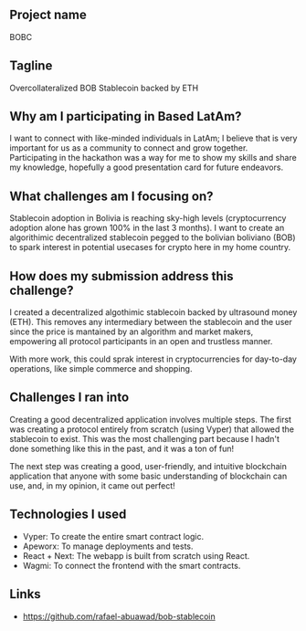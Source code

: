 ## Project name
BOBC

## Tagline
Overcollateralized BOB Stablecoin backed by ETH

## Why am I participating in Based LatAm?
I want to connect with like-minded individuals in LatAm; I believe that is very important for us as a community to connect and grow together. Participating in the hackathon was a way for me to show my skills and share my knowledge, hopefully a good presentation card for future endeavors.

## What challenges am I focusing on?
Stablecoin adoption in Bolivia is reaching sky-high levels (cryptocurrency adoption alone has grown 100% in the last 3 months). I want to create an algorithimic decentralized stablecoin pegged to the bolivian boliviano (BOB) to spark interest in potential usecases for crypto here in my home country.

## How does my submission address this challenge?
I created a decentralized algothimic stablecoin backed by ultrasound money (ETH). This removes any intermediary between the stablecoin and the user since the price is mantained by an algorithm and market makers, empowering all protocol participants in an open and trustless manner.

With more work, this could sprak interest in cryptocurrencies for day-to-day operations, like simple commerce and shopping.

## Challenges I ran into
Creating a good decentralized application involves multiple steps. The first was creating a protocol entirely from scratch (using Vyper) that allowed the stablecoin to exist. This was the most challenging part because I hadn't done something like this in the past, and it was a ton of fun!

The next step was creating a good, user-friendly, and intuitive blockchain application that anyone with some basic understanding of blockchain can use, and, in my opinion, it came out perfect!

## Technologies I used
- Vyper: To create the entire smart contract logic.
- Apeworx: To manage deployments and tests.
- React + Next: The webapp is built from scratch using React.
- Wagmi: To connect the frontend with the smart contracts.

## Links
- https://github.com/rafael-abuawad/bob-stablecoin
